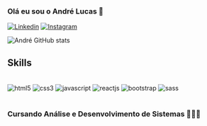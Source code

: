 ### Olá eu sou o André Lucas 👋

[![Linkedin](https://img.shields.io/badge/LinkedIn-0077B5?style=for-the-badge&logo=linkedin&logoColor=white)](https://www.linkedin.com/in/andr%C3%A9-lucas-6a4573185/)
[![Instagram](	https://img.shields.io/badge/Instagram-E4405F?style=for-the-badge&logo=instagram&logoColor=white)](https://www.instagram.com/andrelucasr97/)

![André GitHub stats](https://github-readme-stats.vercel.app/api?username=andrelucasr97&show_icons=true&theme=tokyonight)

## Skills 

<div style="display: inline_block"></br>
<img align="center"  alt="html5" src="https://img.shields.io/badge/HTML5-E34F26?style=for-the-badge&logo=html5&logoColor=white"/>
<img align="center"  alt="css3" src="https://img.shields.io/badge/CSS3-1572B6?style=for-the-badge&logo=css3&logoColor=white"/>
<img align="center"  alt="javascript" src="https://img.shields.io/badge/JavaScript-F7DF1E?style=for-the-badge&logo=javascript&logoColor=black"/>
<img align="center"  alt="reactjs" src="https://img.shields.io/badge/React-20232A?style=for-the-badge&logo=react&logoColor=61DAFB"/>
<img align="center"  alt="bootstrap" src="https://img.shields.io/badge/Bootstrap-563D7C?style=for-the-badge&logo=bootstrap&logoColor=white"/>
<img align="center"  alt="sass" src="https://img.shields.io/badge/Sass-CC6699?style=for-the-badge&logo=sass&logoColor=white"/>
</div></br>

### Cursando Análise e Desenvolvimento de Sistemas 🧑🏻‍💻


